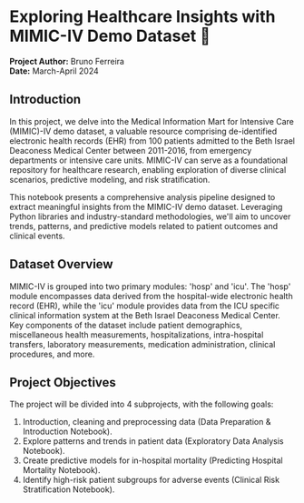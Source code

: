 # Exploring Healthcare Insights with MIMIC-IV Demo Dataset 🏥

**Project Author:** Bruno Ferreira  
**Date:** March-April 2024  

## Introduction  
In this project, we delve into the Medical Information Mart for Intensive Care (MIMIC)-IV demo dataset, a valuable resource comprising de-identified electronic health records (EHR) from 100 patients admitted to the Beth Israel Deaconess Medical Center between 2011-2016, from emergency departments or intensive care units. MIMIC-IV can serve as a foundational repository for healthcare research, enabling exploration of diverse clinical scenarios, predictive modeling, and risk stratification.

This notebook presents a comprehensive analysis pipeline designed to extract meaningful insights from the MIMIC-IV demo dataset. Leveraging Python libraries and industry-standard methodologies, we'll aim to uncover trends, patterns, and predictive models related to patient outcomes and clinical events.

## Dataset Overview  
MIMIC-IV is grouped into two primary modules: 'hosp' and 'icu'. The 'hosp' module encompasses data derived from the hospital-wide electronic health record (EHR), while the 'icu' module provides data from the ICU specific clinical information system at the Beth Israel Deaconess Medical Center. Key components of the dataset include patient demographics, miscellaneous health measurements, hospitalizations, intra-hospital transfers, laboratory measurements, medication administration, clinical procedures, and more.

## Project Objectives  
The project will be divided into 4 subprojects, with the following goals:

1. Introduction, cleaning and preprocessing data (Data Preparation & Introduction Notebook).
2. Explore patterns and trends in patient data (Exploratory Data Analysis Notebook).
3. Create predictive models for in-hospital mortality (Predicting Hospital Mortality Notebook).
4. Identify high-risk patient subgroups for adverse events (Clinical Risk Stratification Notebook).
